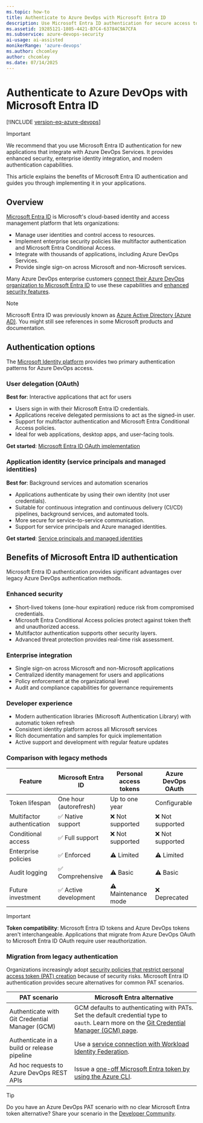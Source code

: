 ```yaml
---
ms.topic: how-to
title: Authenticate to Azure DevOps with Microsoft Entra ID
description: Use Microsoft Entra ID authentication for secure access to Azure DevOps Services with modern identity management capabilities.
ms.assetid: 19285121-1805-4421-B7C4-63784C9A7CFA
ms.subservice: azure-devops-security
ai-usage: ai-assisted
monikerRange: 'azure-devops'
ms.author: chcomley
author: chcomley
ms.date: 07/14/2025
---
```


# Authenticate to Azure DevOps with Microsoft Entra ID

[!INCLUDE [version-eq-azure-devops](../../../includes/version-eq-azure-devops.md)]

> [!IMPORTANT]
> We recommend that you use Microsoft Entra ID authentication for new applications that integrate with Azure DevOps Services. It provides enhanced security, enterprise identity integration, and modern authentication capabilities.

This article explains the benefits of Microsoft Entra ID authentication and guides you through implementing it in your applications.

## Overview

[Microsoft Entra ID](/entra/fundamentals/whatis) is Microsoft's cloud-based identity and access management platform that lets organizations:

- Manage user identities and control access to resources.
- Implement enterprise security policies like multifactor authentication and Microsoft Entra Conditional Access.
- Integrate with thousands of applications, including Azure DevOps Services.
- Provide single sign-on across Microsoft and non-Microsoft services.

Many Azure DevOps enterprise customers [connect their Azure DevOps organization to Microsoft Entra ID](../../../organizations/accounts/connect-organization-to-azure-ad.md) to use these capabilities and [enhanced security features](../../../organizations/accounts/access-with-azure-ad.md).

> [!NOTE]
> Microsoft Entra ID was previously known as [Azure Active Directory (Azure AD)](/entra/fundamentals/new-name). You might still see references in some Microsoft products and documentation.

## Authentication options

The [Microsoft Identity platform](/entra/identity-platform/) provides two primary authentication patterns for Azure DevOps access.

### User delegation (OAuth)

**Best for**: Interactive applications that act for users

- Users sign in with their Microsoft Entra ID credentials.
- Applications receive delegated permissions to act as the signed-in user.
- Support for multifactor authentication and Microsoft Entra Conditional Access policies.
- Ideal for web applications, desktop apps, and user-facing tools.

**Get started**: [Microsoft Entra ID OAuth implementation](entra-oauth.md)

### Application identity (service principals and managed identities)

**Best for**: Background services and automation scenarios

- Applications authenticate by using their own identity (not user credentials).
- Suitable for continuous integration and continuous delivery (CI/CD) pipelines, background services, and automated tools.
- More secure for service-to-service communication.
- Support for service principals and Azure managed identities.

**Get started**: [Service principals and managed identities](service-principal-managed-identity.md)

## Benefits of Microsoft Entra ID authentication

Microsoft Entra ID authentication provides significant advantages over legacy Azure DevOps authentication methods.

### Enhanced security

- Short-lived tokens (one-hour expiration) reduce risk from compromised credentials.
- Microsoft Entra Conditional Access policies protect against token theft and unauthorized access.
- Multifactor authentication supports other security layers.
- Advanced threat protection provides real-time risk assessment.

### Enterprise integration

- Single sign-on across Microsoft and non-Microsoft applications
- Centralized identity management for users and applications
- Policy enforcement at the organizational level
- Audit and compliance capabilities for governance requirements

### Developer experience

- Modern authentication libraries (Microsoft Authentication Library) with automatic token refresh
- Consistent identity platform across all Microsoft services
- Rich documentation and samples for quick implementation
- Active support and development with regular feature updates

### Comparison with legacy methods

| Feature | Microsoft Entra ID | Personal access tokens | Azure DevOps OAuth |
|---------|-------------------|------------------------|-------------------|
| Token lifespan | One hour (autorefresh) | Up to one year | Configurable |
| Multifactor authentication | ✅ Native support | ❌ Not supported | ❌ Not supported |
| Conditional access | ✅ Full support | ❌ Not supported | ❌ Not supported |
| Enterprise policies | ✅ Enforced | ⚠️ Limited | ⚠️ Limited |
| Audit logging | ✅ Comprehensive | ⚠️ Basic | ⚠️ Basic |
| Future investment | ✅ Active development | ⚠️ Maintenance mode | ❌ Deprecated |

> [!IMPORTANT]
> **Token compatibility**: Microsoft Entra ID tokens and Azure DevOps tokens aren't interchangeable. Applications that migrate from Azure DevOps OAuth to Microsoft Entra ID OAuth require user reauthorization.

### Migration from legacy authentication

Organizations increasingly adopt [security policies that restrict personal access token (PAT) creation](../../../organizations/accounts/manage-pats-with-policies-for-administrators.md) because of security risks. Microsoft Entra ID authentication provides secure alternatives for common PAT scenarios.

| PAT scenario | Microsoft Entra alternative |
|------------|------------|
| Authenticate with Git Credential Manager (GCM) | GCM defaults to authenticating with PATs. Set the default credential type to `oauth`. Learn more on the [Git Credential Manager (GCM) page](../../../repos/git/set-up-credential-managers.md). |
| Authenticate in a build or release pipeline | Use a [service connection with Workload Identity Federation](../../../pipelines/library/connect-to-azure.md#create-an-azure-resource-manager-service-connection-that-uses-workload-identity-federation). |
| Ad hoc requests to Azure DevOps REST APIs | Issue a [one-off Microsoft Entra token by using the Azure CLI](../../../cli/entra-tokens.md).  |

> [!TIP]
> Do you have an Azure DevOps PAT scenario with no clear Microsoft Entra token alternative? Share your scenario in the [Developer Community](https://developercommunity.visualstudio.com/AzureDevOps).

